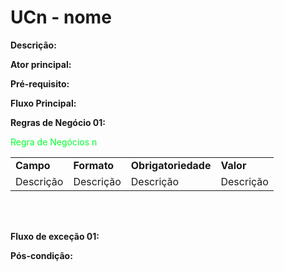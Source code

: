 # UCn - nome

<p><b>Descrição:</b></p>
<p><b>Ator principal:</b></p>
<p><b>Pré-requisito:</b></p>
<p><b>Fluxo Principal:</b></p>


<p><b>Regras de Negócio 01:</b></p>

<p><font color="#00ff2b"> Regra de Negócios n</font></p>
<table class="table table-striped border">
    <tr>
        <td>
            <b>Campo</b>
        </td>
        <td>
            <b>Formato</b>
        </td>
        <td>
            <b>Obrigatoriedade</b>
        </td>
        <td>
            <b>Valor</b>
        </td>
    </tr>
    <tr>
    <td>
        Descrição
    </td>
    <td>
        Descrição
    </td>
    <td>
        Descrição
    </td>
    <td>
        Descrição
    </td>
</table>

<br></br>
<p><b>Fluxo de exceção 01:</b></p>
<p><b>Pós-condição: </b></p>